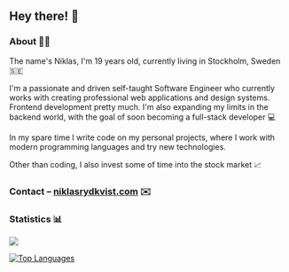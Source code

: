 ## Hey there! 👋

### About 👨‍💻
The name's Niklas, I'm 19 years old, currently living in Stockholm, Sweden 🇸🇪

I'm a passionate and driven self-taught Software Engineer who currently works with creating professional web applications and design systems. Frontend development pretty much. 
I'm also expanding my limits in the backend world, with the goal of soon becoming a full-stack developer 💻

In my spare time I write code on my personal projects, where I work with modern programming languages and try new technologies. 

Other than coding, I also invest some of time into the stock market 📈

### Contact – [niklasrydkvist.com](https://www.niklasrydkvist.com/) ✉️

### Statistics 📊
<img src="https://github-readme-stats.vercel.app/api?username=Nojze&show_icons=true&count_private=true">

[![Top Languages](https://github-readme-stats.vercel.app/api/top-langs/?username=Nojze&layout=compact)](https://github.com/Nojze)
